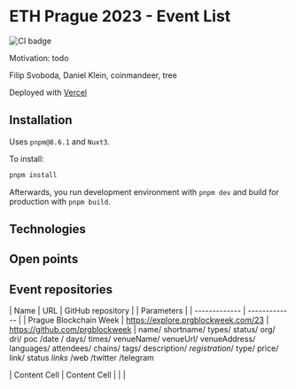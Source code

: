 # ETH Prague 2023 - Event List

![CI badge](https://github.com/fs-public/ethprague23-tokenlist/actions/workflows/ci.yml/badge.svg)

Motivation: todo

Filip Svoboda, Daniel Klein, coinmandeer, tree

Deployed with [Vercel](https://ethprague23-eventlist.vercel.app/)

## Installation

Uses `pnpm@8.6.1` and `Nuxt3`.

To install:

```bash
pnpm install
```

Afterwards, you run development environment with `pnpm dev` and build for production with `pnpm build`.

## Technologies

## Open points

## Event repositories

| Name  | URL | GitHub repository | | Parameters |
| ------------- | ------------- |
| Prague Blockchain Week  | https://explore.prgblockweek.com/23  | https://github.com/prgblockweek | name/ shortname/ types/ status/ org/ dri/ poc /date / days/ times/ venueName/ venueUrl/ venueAddress/ languages/ attendees/ chains/ tags/ description/ *registration*/ type/ price/ link/ status *links* /web /twitter /telegram

| Content Cell  | Content Cell  |  |  |
